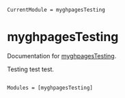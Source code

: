 ```@meta
CurrentModule = myghpagesTesting
```

# myghpagesTesting

Documentation for [myghpagesTesting](https://github.com/chm-von-tla/myghpagesTesting.jl).

Testing test test.
```@index
```

```@autodocs
Modules = [myghpagesTesting]
```
